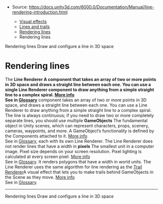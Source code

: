 * Source: https://docs.unity3d.com/6000.0/Documentation/Manual/line-rendering-introduction.html

  * [Visual effects](https://docs.unity3d.com/6000.0/Documentation/Manual/visual-effects.html)
  * [Lines and trails](https://docs.unity3d.com/6000.0/Documentation/Manual/visual-effects-lines-trails-billboards.html)
  * [Rendering lines](https://docs.unity3d.com/6000.0/Documentation/Manual/rendering-lines.html)
  * Rendering lines


[](https://docs.unity3d.com/6000.0/Documentation/Manual/rendering-lines.html)
Rendering lines
[](https://docs.unity3d.com/6000.0/Documentation/Manual/draw-configure-line-3d-space.html)
Draw and configure a line in 3D space
# Rendering lines
The ****Line Renderer** A component that takes an array of two or more points in 3D space and draws a straight line between each one. You can use a single Line Renderer component to draw anything from a simple straight line to a complex spiral. [More info](https://docs.unity3d.com/6000.0/Documentation/Manual/class-LineRenderer.html)  
See in [Glossary](https://docs.unity3d.com/6000.0/Documentation/Manual/Glossary.html#LineRenderer)** component takes an array of two or more points in 3D space, and draws a straight line between each one. You can use a Line Renderer to draw anything from a simple straight line to a complex spiral.
The line is always continuous; if you need to draw two or more completely separate lines, you should use multiple **GameObjects** The fundamental object in Unity scenes, which can represent characters, props, scenery, cameras, waypoints, and more. A GameObject’s functionality is defined by the Components attached to it. [More info](https://docs.unity3d.com/6000.0/Documentation/Manual/class-GameObject.html)  
See in [Glossary](https://docs.unity3d.com/6000.0/Documentation/Manual/Glossary.html#GameObject), each with its own Line Renderer.
The Line Renderer does not render lines that have a width in **pixels** The smallest unit in a computer image. Pixel size depends on your screen resolution. Pixel lighting is calculated at every screen pixel. [More info](https://docs.unity3d.com/6000.0/Documentation/Manual/ShadowPerformance.html)  
See in [Glossary](https://docs.unity3d.com/6000.0/Documentation/Manual/Glossary.html#pixel). It renders polygons that have a width in world units. The Line Renderer uses the same algorithm for line rendering as the [Trail Renderer](https://docs.unity3d.com/6000.0/Documentation/Manual/class-TrailRenderer.html)A visual effect that lets you to make trails behind GameObjects in the Scene as they move. [More info](https://docs.unity3d.com/6000.0/Documentation/Manual/class-TrailRenderer.html)  
See in [Glossary](https://docs.unity3d.com/6000.0/Documentation/Manual/Glossary.html#TrailRenderer).
* * *
[](https://docs.unity3d.com/6000.0/Documentation/Manual/rendering-lines.html)
Rendering lines
[](https://docs.unity3d.com/6000.0/Documentation/Manual/draw-configure-line-3d-space.html)
Draw and configure a line in 3D space
